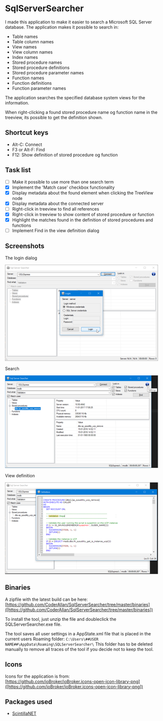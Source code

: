 SqlServerSearcher
====

I made this application to make it easier to search a Microsoft SQL Server database. The application makes it possible to search in:

* Table names
* Table column names
* View names
* View column names
* Index names
* Stored procedure names
* Stored procedure definitions
* Stored procedure parameter names
* Function names
* Function definitions
* Function parameter names

The application searches the specified database system views for the information.

When right-clicking a found stored procedure name og function name in the treeview, its possible to get the definition shown.

Shortcut keys
----

* Alt-C: Connect
* F3 or Alt-F: Find
* F12: Show definition of stored procedure og function

Task list
----

- [ ] Make it possible to use more than one search term
- [x] Implement the 'Match case' checkbox functionality
- [x] Display metadata about the found element when clicking the TreeView node
- [x] Display metadata about the connected server
- [ ] Right-click in treeview to find all references
- [x] Right-click in treeview to show content of stored procedure or function
- [x] Highlight the matches found in the definition of stored procedures and functions
- [ ] Implement Find in the view definition dialog

Screenshots
----

The login dialog

![logindialog](Screenshots/LoginDialog.png)

Search

![search](Screenshots/Search.png)

View definition

![search](Screenshots/ViewSource.png)

Binaries
----

A zipfile with the latest build can be here: [https://github.com/CoderAllan/SqlServerSearcher/tree/master/binaries]([https://github.com/CoderAllan/SqlServerSearcher/tree/master/binaries])

To install the tool, just unzip the file and doubleclick the SQLServerSearcher.exe file.

The tool saves all user settings in a AppState.xml file that is placed in the current users Roaming folder: 
`C:\Users\##USER NAME##\AppData\Roaming\SQLServerSearcher\`
This folder has to be deleted manually to remove all traces of the tool if you decide not to keep the tool.


Icons
----

Icons for the application is from: [https://github.com/ioBroker/ioBroker.icons-open-icon-library-png]([https://github.com/ioBroker/ioBroker.icons-open-icon-library-png])

Packages used
----

* [ScintillaNET](https://github.com/jacobslusser/ScintillaNET)
